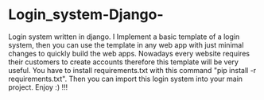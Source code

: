 # Login_system-Django-
Login system written in django. 
I Implement a basic template of a login system, then you can use the template in any web app with just minimal changes to quickly build the web apps. Nowadays every website requires their customers to create accounts therefore this template will be very useful.
You have to install requirements.txt with this command "pip install -r requirements.txt". Then you can import this login system into your main project. Enjoy :) !!!
